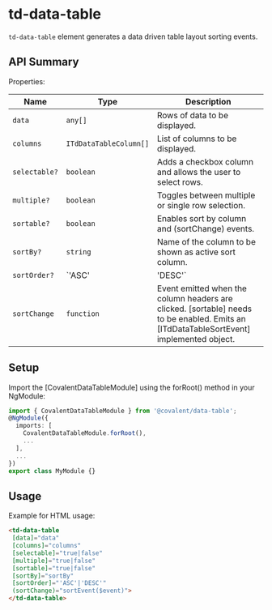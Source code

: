 # td-data-table

`td-data-table` element generates a data driven table layout sorting events.

## API Summary

Properties:

| Name | Type | Description |
| --- | --- | --- |
| `data` | `any[]` | Rows of data to be displayed.
| `columns` | `ITdDataTableColumn[]` | List of columns to be displayed.
| `selectable?` | `boolean` | Adds a checkbox column and allows the user to select rows.
| `multiple?` | `boolean` | Toggles between multiple or single row selection.
| `sortable?` | `boolean` | Enables sort by column and (sortChange) events.
| `sortBy?` | `string` | Name of the column to be shown as active sort column.
| `sortOrder?` | `'ASC' | 'DESC'` | Sorting order for active [sortBy] column. Defaults to 'ASC'
| `sortChange` | `function` | Event emitted when the column headers are clicked. [sortable] needs to be enabled. Emits an [ITdDataTableSortEvent] implemented object.

## Setup

Import the [CovalentDataTableModule] using the forRoot() method in your NgModule:

```typescript
import { CovalentDataTableModule } from '@covalent/data-table';
@NgModule({
  imports: [
    CovalentDataTableModule.forRoot(),
    ...
  ],
  ...
})
export class MyModule {}
```

## Usage

Example for HTML usage:

 ```html
<td-data-table
  [data]="data"
  [columns]="columns"
  [selectable]="true|false"
  [multiple]="true|false"
  [sortable]="true|false"
  [sortBy]="sortBy"
  [sortOrder]="'ASC'|'DESC'"
  (sortChange)="sortEvent($event)">
</td-data-table>
 ```
